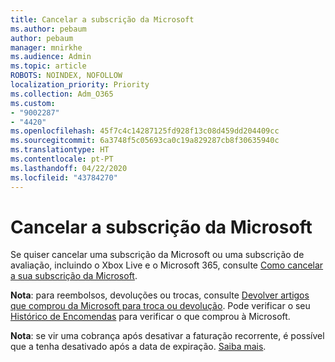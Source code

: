 ```yaml
---
title: Cancelar a subscrição da Microsoft
ms.author: pebaum
author: pebaum
manager: mnirkhe
ms.audience: Admin
ms.topic: article
ROBOTS: NOINDEX, NOFOLLOW
localization_priority: Priority
ms.collection: Adm_O365
ms.custom:
- "9002287"
- "4420"
ms.openlocfilehash: 45f7c4c14287125fd928f13c08d459dd204409cc
ms.sourcegitcommit: 6a3748f5c05693ca0c19a829287cb8f30635940c
ms.translationtype: HT
ms.contentlocale: pt-PT
ms.lasthandoff: 04/22/2020
ms.locfileid: "43784270"
---
```

# <a name="cancel-microsoft-subscription"></a>Cancelar a subscrição da Microsoft

Se quiser cancelar uma subscrição da Microsoft ou uma subscrição de avaliação, incluindo o Xbox Live e o Microsoft 365, consulte [Como cancelar a sua subscrição da Microsoft](https://support.microsoft.com/help/4027815).

**Nota**: para reembolsos, devoluções ou trocas, consulte [Devolver artigos que comprou da Microsoft para troca ou devolução](https://support.microsoft.com/help/10558). Pode verificar o seu [Histórico de Encomendas](https://account.microsoft.com/billing/orders/) para verificar o que comprou à Microsoft. 

**Nota**: se vir uma cobrança após desativar a faturação recorrente, é possível que a tenha desativado após a data de expiração. [Saiba mais](https://support.microsoft.com/help/10640). 
